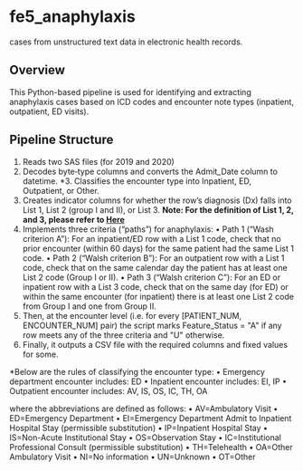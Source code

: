 # fe5_anaphylaxis
 cases from unstructured text data in electronic health records.

## Overview
This Python-based pipeline is used for identifying and extracting anaphylaxis cases based on ICD codes and encounter note types (inpatient, outpatient, ED visits).

## Pipeline Structure
1. Reads two SAS files (for 2019 and 2020)
2. Decodes byte‐type columns and converts the Admit_Date column to datetime.
*3. Classifies the encounter type into Inpatient, ED, Outpatient, or Other.
4. Creates indicator columns for whether the row’s diagnosis (Dx) falls into List 1, List 2 (group I and II), or List 3. **Note: For the definition of List 1, 2, and 3, please refer to [Here](./Cohort%20identification%20of%20potential%20anaphylaxis%20events.pdf)**
5. Implements three criteria (“paths”) for anaphylaxis:
    • Path 1 (“Wash criterion A”): For an inpatient/ED row with a List 1 code, check that no prior encounter (within 60 days) for the same patient had the same List 1 code.
    • Path 2 (“Walsh criterion B”): For an outpatient row with a List 1 code, check that on the same calendar day the patient has at least one List 2 code (Group I or II).
    • Path 3 (“Walsh criterion C”): For an ED or inpatient row with a List 3 code, check that on the same day (for ED) or within the same encounter (for inpatient) there is at least one List 2 code from Group I and one from Group II.
6. Then, at the encounter level (i.e. for every [PATIENT_NUM, ENCOUNTER_NUM] pair) the script marks Feature_Status = "A" if any row meets any of the three criteria and "U" otherwise.
7. Finally, it outputs a CSV file with the required columns and fixed values for some.

*Below are the rules of classifying the encounter type:
• Emergency department encounter includes: ED
• Inpatient encounter includes: EI, IP
• Outpatient encounter includes: AV, IS, OS, IC, TH, OA

where the abbreviations are defined as follows:
• AV=Ambulatory  Visit
• ED=Emergency  Department
• EI=Emergency  Department  Admit  to  Inpatient  Hospital  Stay  (permissible  substitution)
• IP=Inpatient  Hospital  Stay
• IS=Non-Acute  Institutional  Stay
• OS=Observation  Stay
• IC=Institutional  Professional  Consult  (permissible  substitution)
• TH=Telehealth
• OA=Other  Ambulatory  Visit
• NI=No  information
• UN=Unknown
• OT=Other